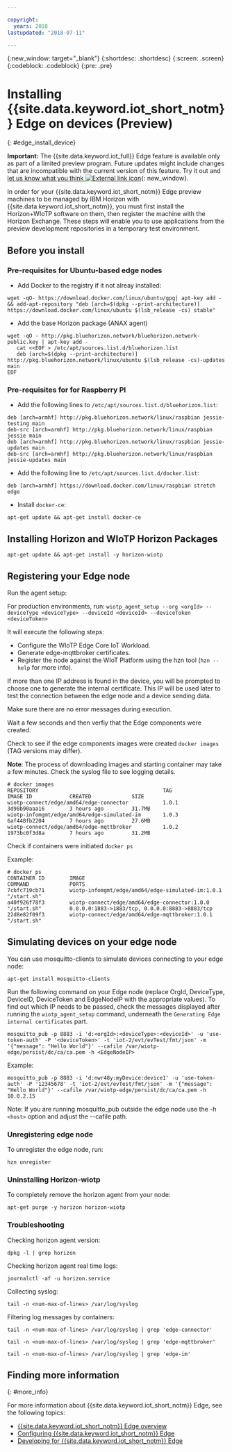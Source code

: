 ```yaml
---

copyright:
  years: 2018
lastupdated: "2018-07-11"

---
```


{:new_window: target="\_blank"}
{:shortdesc: .shortdesc}
{:screen: .screen}
{:codeblock: .codeblock}
{:pre: .pre}


# Installing {{site.data.keyword.iot_short_notm}} Edge on devices (Preview)
{: #edge_install_device}

**Important:** The {{site.data.keyword.iot_full}} Edge feature is available only as part of a limited preview program. Future updates might include changes that are incompatible with the current version of this feature. Try it out and [let us know what you think ![External link icon](../../../icons/launch-glyph.svg)](https://developer.ibm.com/answers/smart-spaces/17/internet-of-things.html){: new_window}.

In order for your {{site.data.keyword.iot_short_notm}} Edge preview machines to be managed by IBM Horizon with {{site.data.keyword.iot_short_notm}}, you must first install the Horizon+WIoTP software on them, then register the machine with the Horizon Exchange. These steps will enable you to use applications from the preview development repositories in a temporary test environment.

## Before you install

### Pre-requisites for Ubuntu-based edge nodes

- Add Docker to the registry if it not alreay installed:

`wget -qO- https://download.docker.com/linux/ubuntu/gpg| apt-key add - && add-apt-repository "deb [arch=$(dpkg --print-architecture)] https://download.docker.com/linux/ubuntu $(lsb_release -cs) stable"`

- Add the base Horizon package (ANAX agent)

```
wget -qO - http://pkg.bluehorizon.network/bluehorizon.network-public.key | apt-key add -
   cat <<EOF > /etc/apt/sources.list.d/bluehorizon.list
   deb [arch=$(dpkg --print-architecture)] http://pkg.bluehorizon.network/linux/ubuntu $(lsb_release -cs)-updates main
EOF
```

### Pre-requisites for for Raspberry PI

- Add the following lines to `/etc/apt/sources.list.d/bluehorizon.list`:
```
deb [arch=armhf] http://pkg.bluehorizon.network/linux/raspbian jessie-testing main
deb-src [arch=armhf] http://pkg.bluehorizon.network/linux/raspbian jessie main
deb [arch=armhf] http://pkg.bluehorizon.network/linux/raspbian jessie-updates main
deb-src [arch=armhf] http://pkg.bluehorizon.network/linux/raspbian jessie-updates main
```

- Add the following line to `/etc/apt/sources.list.d/docker.list`:

`deb [arch=armhf] https://download.docker.com/linux/raspbian stretch edge`

- Install `docker-ce`:

`apt-get update && apt-get install docker-ce`


## Installing Horizon and WIoTP Horizon Packages

`apt-get update && apt-get install -y horizon-wiotp`

## Registering your Edge node

Run the agent setup:

For production environments, run:
`wiotp_agent_setup --org <orgId> --deviceType <deviceType> --deviceId <deviceId> --deviceToken <deviceToken>`

It will execute the following steps:
- Configure the WIoTP Edge Core IoT Workload.
- Generate edge-mqttbroker certificates.
- Register the node against the WIoT Platform using the hzn tool (`hzn --help` for more info).

If more than one IP address is found in the device, you will be prompted to choose one to generate the internal certificate. This IP will be used later to test the connection between the edge node and a device sending data.

Make sure there are no error messages during execution.

Wait a few seconds and then verfiy that the Edge components were created.

Check to see if the edge components images were created `docker images` (TAG versions may differ).

**Note**: The process of downloading images and starting container may take a few minutes. Check the syslog file to see logging details.

```
# docker images
REPOSITORY                                        TAG                 IMAGE ID            CREATED             SIZE
wiotp-connect/edge/amd64/edge-connector           1.0.1               3d98b90aaa16        3 hours ago         31.7MB
wiotp-infomgmt/edge/amd64/edge-simulated-im       1.0.3               6af448fb2204        7 hours ago         27.6MB
wiotp-connect/edge/amd64/edge-mqttbroker          1.0.2               1973bc0f3d8a        7 hours ago         31.2MB
```

Check if containers were initiated `docker ps`

Example:
```
# docker ps
CONTAINER ID        IMAGE                                                   COMMAND             PORTS
7cbfc719cb71        wiotp-infomgmt/edge/amd64/edge-simulated-im:1.0.1       "/start.sh"
a40f926f78f3        wiotp-connect/edge/amd64/edge-connector:1.0.0           "/start.sh"         0.0.0.0:1883->1883/tcp, 0.0.0.0:8883->8883/tcp
22d8e82f09f3        wiotp-connect/edge/amd64/edge-mqttbroker:1.0.1          "/start.sh"
```

## Simulating devices on your edge node

You can use mosquitto-clients to simulate devices connecting to your edge node:

`apt-get install mosquitto-clients`

Run the following command on your Edge node (replace OrgId, DeviceType, DeviceID, DeviceToken and EdgeNodeIP with the appropriate values).
To find out which IP needs to be passed, check the messages displayed after running the `wiotp_agent_setup` command, underneath the `Generating Edge internal certificates` part.

```mosquitto_pub -p 8883 -i 'd:<orgId>:<deviceType>:<deviceId>' -u 'use-token-auth' -P '<deviceToken>' -t 'iot-2/evt/evTest/fmt/json' -m '{"message": "Hello World"}' --cafile /var/wiotp-edge/persist/dc/ca/ca.pem -h <EdgeNodeIP>```

Example:

```mosquitto_pub -p 8883 -i 'd:nwr48y:myDevice:device1' -u 'use-token-auth' -P '12345678' -t 'iot-2/evt/evTest/fmt/json' -m '{"message": "Hello World"}' --cafile /var/wiotp-edge/persist/dc/ca/ca.pem -h 10.0.2.15```

Note: If you are running mosquitto_pub outside the edge node use the -h `<host>` option and adjust the  --cafile path.

### Unregistering edge node

To unregister the edge node, run:

`hzn unregister`

### Uninstalling Horizon-wiotp

To completely remove the horizon agent from your node:

`apt-get purge -y horizon horizon-wiotp`

### Troubleshooting

Checking horizon agent version:

`dpkg -l | grep horizon`

Checking horizon agent real time logs:

`journalctl -af -u horizon.service`

Collecting syslog:

`tail -n <num-max-of-lines> /var/log/syslog `

Filtering log messages by containers:

`tail -n <num-max-of-lines> /var/log/syslog | grep 'edge-connector'`

`tail -n <num-max-of-lines> /var/log/syslog | grep 'edge-mqttbroker'`

`tail -n <num-max-of-lines> /var/log/syslog | grep 'edge-im'`


## Finding more information
{: #more_info}

For more information about {{site.data.keyword.iot_short_notm}} Edge, see the following topics:
- [{{site.data.keyword.iot_short_notm}} Edge overview](WIoTP_edge.html#edge_overview)
- [Configuring {{site.data.keyword.iot_short_notm}} Edge](WIoTP_edge_config.html#edge_configure)
- [Developing for {{site.data.keyword.iot_short_notm}} Edge](WIoTP_edge_dev.html#edge_dev)

